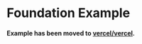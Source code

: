 # Foundation Example

#### Example has been moved to [vercel/vercel](https://github.com/vercel/vercel/tree/master/examples/foundation).
